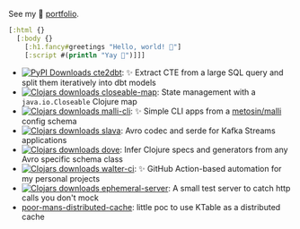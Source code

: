 See my 🔗 [portfolio](https://gist.github.com/piotr-yuxuan/4a71ca1dc3c98e8572901c88b031b932).

``` clj
[:html {}
  [:body {}
    [:h1.fancy#greetings "Hello, world! 🌅"]
    [:script #(println "Yay 🎉")]]]
```

- [![PyPI Downloads](https://img.shields.io/pypi/dm/cte2dbt) cte2dbt](https://pypi.org/project/cte2dbt/): ✨ Extract CTE from a large SQL query and split them iteratively into dbt models
- [![Clojars downloads](https://img.shields.io/clojars/dt/piotr-yuxuan/closeable-map)
   closeable-map](https://github.com/piotr-yuxuan/closeable-map): State management with a `java.io.Closeable` Clojure map
- [![Clojars downloads](https://img.shields.io/clojars/dt/com.github.piotr-yuxuan/malli-cli)
   malli-cli](https://github.com/piotr-yuxuan/malli-cli): ✨ Simple CLI apps from a [metosin/malli](https://github.com/metosin/malli) config schema
- [![Clojars downloads](https://img.shields.io/clojars/dt/piotr-yuxuan/slava)
   slava](https://github.com/piotr-yuxuan/slava): Avro codec and serde for Kafka Streams applications
- [![Clojars downloads](https://img.shields.io/clojars/dt/dove)
   dove](https://github.com/piotr-yuxuan/dove): Infer Clojure specs and generators from any Avro specific schema class
- [![Clojars downloads](https://img.shields.io/clojars/dt/com.github.piotr-yuxuan/walter-ci)
   walter-ci](https://github.com/piotr-yuxuan/walter-ci): ✨ GitHub Action-based automation for my personal projects
- [![Clojars downloads](https://img.shields.io/clojars/dt/piotr-yuxuan/ephemeral-server)
   ephemeral-server](https://github.com/piotr-yuxuan/ephemeral-server): A small test server to catch http calls you don't mock
- [poor-mans-distributed-cache](https://github.com/piotr-yuxuan/poor-mans-distributed-cache): little poc to use KTable as a distributed cache

